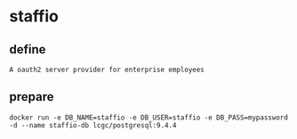 # staffio
## define

    A oauth2 server provider for enterprise employees


## prepare

````
docker run -e DB_NAME=staffio -e DB_USER=staffio -e DB_PASS=mypassword -d --name staffio-db lcgc/postgresql:9.4.4
````


